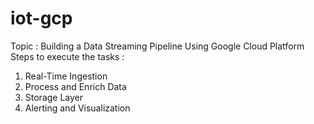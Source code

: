# iot-gcp
Topic : Building a Data Streaming Pipeline Using Google Cloud Platform
Steps to execute the tasks :
1. Real-Time Ingestion
2. Process and Enrich Data
3. Storage Layer
4. Alerting and Visualization
